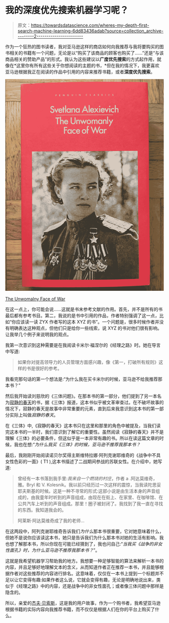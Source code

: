 # 我的深度优先搜索机器学习呢？

> 原文：<https://towardsdatascience.com/wheres-my-depth-first-search-machine-learning-6dd83436adab?source=collection_archive---------2----------------------->

作为一个狂热的图书读者，我对亚马逊这样的商店如何向我推荐与我将要购买的图书相关的书籍有一个问题，无论是以“购买了该商品的顾客也购买了……”还是“与该商品相关的赞助产品”的形式。我认为这些建议以**广度优先搜索**的方式起作用，就像在*这里你有所有这些关于你想阅读的主题的书，*但在我的情况下，我更喜欢亚马逊根据我正在阅读的作品中引用的内容来推荐书籍，或者**深度优先搜索**。

![](img/2b56dce6560f9277bc9f6b076fcbb154.png)

[The Unwomalny Face of War](https://www.amazon.com/Unwomanly-translator-Volokhonsky-Svetlana-Alexievich/dp/0141983523/)

在这一点上，你可能会说……这就是书末参考文献的作用。首先，并不是所有的书最后都有参考书目。第二，我说的是书中引用的作品，作者特别强调了这一点，比如“你应该读一读 ZYX 作者写的这本 XYZ 的书”。一个问题是，很多时候作者并没有明确表达这种观点，但他们只是给你一些线索，说 XYZ 的书对他们很有影响。让我举几个例子来说明我的观点。

我第一次意识到这种需要是在我阅读卡米尔·福涅尔的《经理之路》时。她在导言中写道:

> 如果你对提高领导力的人员管理方面感兴趣，像《第一，打破所有规则》这样的书是很好的参考。

我看完那句话的第一个想法是:“为什么我在买卡米尔的时候，亚马逊不给我推荐那本书？”

然后我开始读刘慈欣的《三体问题》。在那本书的第一部分，他们提到了另一本名为[寂静的春天](https://en.wikipedia.org/wiki/Silent_Spring)的书，据《三体》报道，这本书似乎被文革审查过。在不破坏故事的情况下，寂静的春天是故事中非常重要的元素，直到后来我意识到这本书的第一部分实际上叫做*寂静的春天*。

在《三体》中,《寂静的春天》这本书只在这里和那里的角色中被提及，当我们读完这本书的一半时，我们意识到了解它的重要性。虽然阅读《寂静的春天》并不是理解《三体》的必要条件，但这似乎是一本非常有趣的书。所以在读这篇文章的时候，我也在想:“*为什么我买《三体》的时候，亚马逊不推荐我那本书？*

最后，我刚刚开始阅读诺贝尔奖得主斯维特拉娜·阿列克谢耶维奇的《战争中不具女性色彩的一面》( T1 ),这本书描述了二战期间参战的苏联女性。在介绍中，她写道:

> 曾经有一本书落到我手里:*我来自一个燃烧的村庄*，作者 a .阿达莫维奇，雅。Bryl 和 V. Kolesnik。我以前只经历过一次这样的震惊，当我读陀思妥耶夫斯基的时候。这是一种不寻常的形式:这部小说是由生活本身的声音组成的，由我童年时听到的声音组成，由现在在街上、在家里、在咖啡馆、在公共汽车上听到的声音组成。那里！圈子被封闭了。我找到了我一直在寻找的东西。我知道我会的。
> 
> 阿莱斯·阿达莫维奇成了我的老师…

在这两段中，阿列克谢耶维奇告诉我们*为什么*那本书很重要，它对她意味着什么，但她不是说你应该读这本书，她只是告诉我们为什么那本书对她的生活有影响。我也想了解那本书，所以你现在可能已经猜到了，我也问自己:“*当我买《战争的非女性面孔》时，为什么亚马逊不推荐我那本书？*”。

这就是我希望机器学习帮助我的地方。我想要一种足够智能的算法来解析一本书的内容，并且足够好地理解文本的含义，从而知道作者正在推荐一本书，并且能够根据作者对这些推荐的内容进行排名。这意味着，仅仅在一本书上提到一个标题并不足以让它变得有趣:如果作者这么说，它就会变得有趣，无论是明确地说出来，类似于《经理之路》中的内容，还是战争中的非女性面孔；或者像三体问题中那样是隐含的。

所以，亲爱的[杰夫·贝索斯](https://twitter.com/JeffBezos)，这是我的用户故事，作为一个购书者，我希望亚马逊根据书籍的实际内容向我推荐书籍，而不仅仅是根据人们在你的平台上购买了什么。